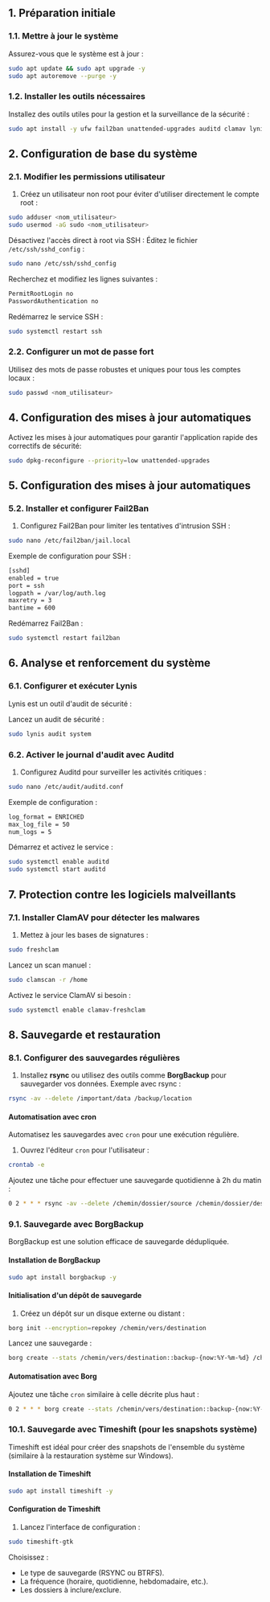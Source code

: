 
## **1. Préparation initiale**

### **1.1. Mettre à jour le système**

Assurez-vous que le système est à jour :

````bash
sudo apt update && sudo apt upgrade -y
sudo apt autoremove --purge -y
`````

### **1.2. Installer les outils nécessaires**

Installez des outils utiles pour la gestion et la surveillance de la sécurité :

````bash
sudo apt install -y ufw fail2ban unattended-upgrades auditd clamav lynis
`````

## **2. Configuration de base du système**

### **2.1. Modifier les permissions utilisateur**

1. Créez un utilisateur non root pour éviter d'utiliser directement le compte root :
````bash
sudo adduser <nom_utilisateur>
sudo usermod -aG sudo <nom_utilisateur>
`````

Désactivez l'accès direct à root via SSH : Éditez le fichier `/etc/ssh/sshd_config` :

````bash
sudo nano /etc/ssh/sshd_config
`````

Recherchez et modifiez les lignes suivantes :

````bash
PermitRootLogin no
PasswordAuthentication no
`````

Redémarrez le service SSH :

````bash
sudo systemctl restart ssh
`````

### **2.2. Configurer un mot de passe fort**

Utilisez des mots de passe robustes et uniques pour tous les comptes locaux :

````bash
sudo passwd <nom_utilisateur>
`````

## **4. Configuration des mises à jour automatiques**

Activez les mises à jour automatiques pour garantir l'application rapide des correctifs de sécurité:

````bash
sudo dpkg-reconfigure --priority=low unattended-upgrades
`````

## **5. Configuration des mises à jour automatiques**

### **5.2. Installer et configurer Fail2Ban**

1. Configurez Fail2Ban pour limiter les tentatives d'intrusion SSH :

````bash
sudo nano /etc/fail2ban/jail.local
`````

Exemple de configuration pour SSH :

````bash
[sshd]
enabled = true
port = ssh
logpath = /var/log/auth.log
maxretry = 3
bantime = 600
`````

Redémarrez Fail2Ban :

````bash
sudo systemctl restart fail2ban
`````

## **6. Analyse et renforcement du système**

### **6.1. Configurer et exécuter Lynis**

Lynis est un outil d'audit de sécurité :

Lancez un audit de sécurité :

````bash
sudo lynis audit system
`````

### **6.2. Activer le journal d'audit avec Auditd**

1. Configurez Auditd pour surveiller les activités critiques :
````bash
sudo nano /etc/audit/auditd.conf
`````

Exemple de configuration :

`````bash
log_format = ENRICHED
max_log_file = 50
num_logs = 5
`````

Démarrez et activez le service :

`````bash
sudo systemctl enable auditd
sudo systemctl start auditd
`````

## **7. Protection contre les logiciels malveillants**

### **7.1. Installer ClamAV pour détecter les malwares**

1. Mettez à jour les bases de signatures :

````bash
sudo freshclam
`````

Lancez un scan manuel :

`````bash
sudo clamscan -r /home
`````

Activez le service ClamAV si besoin :

````bash
sudo systemctl enable clamav-freshclam
`````

## **8. Sauvegarde et restauration**

### **8.1. Configurer des sauvegardes régulières**

1. Installez **rsync** ou utilisez des outils comme **BorgBackup** pour sauvegarder vos données. Exemple avec rsync :

````bash
rsync -av --delete /important/data /backup/location
`````

#### **Automatisation avec cron**

Automatisez les sauvegardes avec `cron` pour une exécution régulière.

1. Ouvrez l'éditeur `cron` pour l'utilisateur :

````bash
crontab -e
`````

Ajoutez une tâche pour effectuer une sauvegarde quotidienne à 2h du matin :

````bash
0 2 * * * rsync -av --delete /chemin/dossier/source /chemin/dossier/destination
`````

### 9.1. Sauvegarde avec BorgBackup

BorgBackup est une solution efficace de sauvegarde dédupliquée.

#### **Installation de BorgBackup**

````bash
sudo apt install borgbackup -y
`````

#### **Initialisation d'un dépôt de sauvegarde**

1. Créez un dépôt sur un disque externe ou distant :

````bash
borg init --encryption=repokey /chemin/vers/destination
`````

Lancez une sauvegarde :

````bash
borg create --stats /chemin/vers/destination::backup-{now:%Y-%m-%d} /chemin/dossier/source
`````

#### **Automatisation avec Borg**

Ajoutez une tâche `cron` similaire à celle décrite plus haut :

````bash
0 2 * * * borg create --stats /chemin/vers/destination::backup-{now:%Y-%m-%d} /chemin/dossier/source
`````

### 10.1. Sauvegarde avec Timeshift (pour les snapshots système)

Timeshift est idéal pour créer des snapshots de l'ensemble du système (similaire à la restauration système sur Windows).

#### **Installation de Timeshift**

````bash
sudo apt install timeshift -y
`````

#### **Configuration de Timeshift**

1. Lancez l'interface de configuration :

````bash
sudo timeshift-gtk
`````

Choisissez :

- Le type de sauvegarde (RSYNC ou BTRFS).
- La fréquence (horaire, quotidienne, hebdomadaire, etc.).
- Les dossiers à inclure/exclure.


